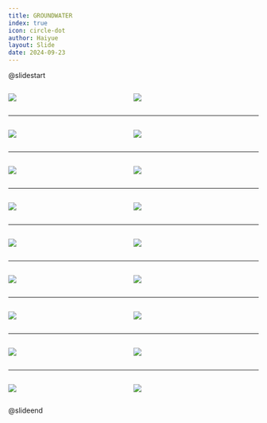 ```yaml
---
title: GROUNDWATER
index: true
icon: circle-dot
author: Haiyue
layout: Slide
date: 2024-09-23
---
```

 
@slidestart

<div style="display:flex">
<div style="flex:1">

![](/reading/english/Level-V/GROUNDWATER/001.webp)
</div>
<div style="flex:1">

![](/reading/english/Level-V/GROUNDWATER/002.webp)
</div>
</div>

---

<div style="display:flex">
<div style="flex:1">

![](/reading/english/Level-V/GROUNDWATER/003.webp)
</div>
<div style="flex:1">

![](/reading/english/Level-V/GROUNDWATER/004.webp)
</div>
</div>

---

<div style="display:flex">
<div style="flex:1">

![](/reading/english/Level-V/GROUNDWATER/005.webp)
</div>
<div style="flex:1">

![](/reading/english/Level-V/GROUNDWATER/006.webp)
</div>
</div>

---

<div style="display:flex">
<div style="flex:1">

![](/reading/english/Level-V/GROUNDWATER/007.webp)
</div>
<div style="flex:1">

![](/reading/english/Level-V/GROUNDWATER/008.webp)
</div>
</div>

---

<div style="display:flex">
<div style="flex:1">

![](/reading/english/Level-V/GROUNDWATER/009.webp)
</div>
<div style="flex:1">

![](/reading/english/Level-V/GROUNDWATER/010.webp)
</div>
</div>

---

<div style="display:flex">
<div style="flex:1">

![](/reading/english/Level-V/GROUNDWATER/011.webp)
</div>
<div style="flex:1">

![](/reading/english/Level-V/GROUNDWATER/012.webp)
</div>
</div>

---

<div style="display:flex">
<div style="flex:1">

![](/reading/english/Level-V/GROUNDWATER/013.webp)
</div>
<div style="flex:1">

![](/reading/english/Level-V/GROUNDWATER/014.webp)
</div>
</div>

---

<div style="display:flex">
<div style="flex:1">

![](/reading/english/Level-V/GROUNDWATER/015.webp)
</div>
<div style="flex:1">

![](/reading/english/Level-V/GROUNDWATER/016.webp)
</div>
</div>

---

<div style="display:flex">
<div style="flex:1">

![](/reading/english/Level-V/GROUNDWATER/017.webp)
</div>
<div style="flex:1">

![](/reading/english/Level-V/GROUNDWATER/018.webp)
</div>
</div>

@slideend